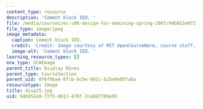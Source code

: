 ```yaml
---
content_type: resource
description: 'Cement block IED. '
file: /media/courses/ec-s06-design-for-demining-spring-2007/94b852e072758011476f3ce88778be95_disp25.jpg
file_type: image/jpeg
image_metadata:
  caption: Cement block IED.
  credit: 'Credit: Image courtesy of MIT OpenCourseWare, course staff, and students.'
  image-alt: 'Cement block IED. '
learning_resource_types: []
ocw_type: OCWImage
parent_title: Display Mines
parent_type: CourseSection
parent_uid: 076f9ba4-6fcb-8cbe-992c-b25e9e05fa8a
resourcetype: Image
title: disp25.jpg
uid: 94b852e0-7275-8011-476f-3ce88778be95
---
```

